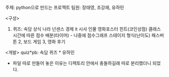 주제: python으로 만드는 프로젝트
팀원: 장태영, 조강래, 유하민

<구성>

1. 퀴즈: 속담 상식 나라 넌센스 경제 it 시사 인물 영화포스터
   힌트(코인상점) 클래스
   시간에 따른 점수 배분(타이머) - 나중에 점수그래프
   스테이지 형식(난이도)
   패스버튼
   2, 보드 게임
   3, 영화 후기

<개발>
quiz*pb: 속담 퀴즈 * 유하민

- 파일 따로 만들어 놓은 이유는 디렉토리 안에서 충돌하길래 따로 분리했더니 되었다.
